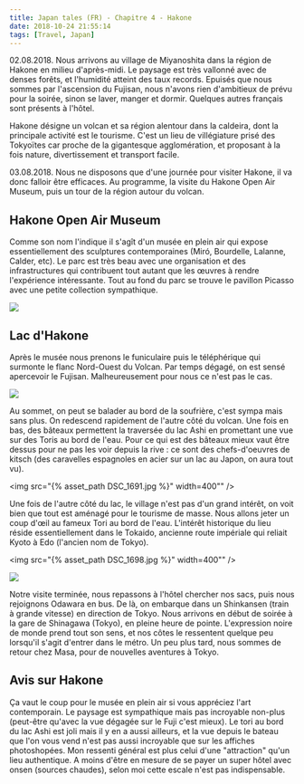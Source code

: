 ```yaml
---
title: Japan tales (FR) - Chapitre 4 - Hakone
date: 2018-10-24 21:55:14
tags: [Travel, Japan]
---
```


02.08.2018. Nous arrivons au village de Miyanoshita dans la région de Hakone en milieu d'après-midi.
Le paysage est très vallonné avec de denses forêts, et l'humidité atteint des taux records. Epuisés que nous sommes par l'ascension du Fujisan, nous n'avons rien d'ambitieux de prévu pour la soirée, sinon se laver, manger et dormir. Quelques autres français sont présents à l'hôtel.

Hakone désigne un volcan et sa région alentour dans la caldeira, dont la principale activité est le tourisme. C'est un lieu de villégiature prisé des Tokyoïtes car proche de la gigantesque agglomération, et proposant à la fois nature, divertissement et transport facile.

03.08.2018. Nous ne disposons que d'une journée pour visiter Hakone, il va donc falloir être efficaces. Au programme, la visite du Hakone Open Air Museum, puis un tour de la région autour du volcan. 

## Hakone Open Air Museum 

Comme son nom l'indique il s'agît d'un musée en plein air qui expose essentiellement des sculptures contemporaines (Miró, Bourdelle, Lalanne, Calder, etc). Le parc est très beau avec une organisation et des infrastructures qui contribuent tout autant que les œuvres à rendre l'expérience intéressante. Tout au fond du parc se trouve le pavillon Picasso avec une petite collection sympathique.

<img src="{% asset_path DSC_1544.jpg %}" />

## Lac d'Hakone

Après le musée nous prenons le funiculaire puis le téléphérique qui surmonte le flanc Nord-Ouest du Volcan. Par temps dégagé, on est sensé apercevoir le Fujisan. Malheureusement pour nous ce n'est pas le cas.

<img src="{% asset_path DSC_1603.jpg %}" />

Au sommet, on peut se balader au bord de la soufrière, c'est sympa mais sans plus. On redescend rapidement de l'autre côté du volcan. Une fois en bas, des bâteaux permettent la traversée du lac Ashi en promettant une vue sur des Toris au bord de l'eau. Pour ce qui est des bâteaux mieux vaut être dessus pour ne pas les voir depuis la rive : ce sont des chefs-d'oeuvres de kitsch (des caravelles espagnoles en acier sur un lac au Japon, on aura tout vu). 

<img src="{% asset_path DSC_1691.jpg %}" width=400"" />

Une fois de l'autre côté du lac, le village n'est pas d'un grand intérêt, on voit bien que tout est aménagé pour le tourisme de masse. Nous allons jeter un coup d'œil au fameux Tori au bord de l'eau. L'intérêt historique du lieu réside essentiellement dans le Tokaido, ancienne route impériale qui reliait Kyoto à Edo (l'ancien nom de Tokyo).

<img src="{% asset_path DSC_1698.jpg %}" width=400"" />

<img src="{% asset_path DSC_1685.jpg %}"/>

Notre visite terminée, nous repassons à l'hôtel chercher nos sacs, puis nous rejoignons Odawara en bus. De là, on embarque dans un Shinkansen (train à grande vitesse) en direction de Tokyo. Nous arrivons en début de soirée à la gare de Shinagawa (Tokyo), en pleine heure de pointe. L'expression noire de monde prend tout son sens, et nos côtes le ressentent quelque peu lorsqu'il s'agit d'entrer dans le métro. Un peu plus tard, nous sommes de retour chez Masa, pour de nouvelles aventures à Tokyo.

## Avis sur Hakone

Ça vaut le coup pour le musée en plein air si vous appréciez l'art contemporain. Le paysage est sympathique mais pas incroyable non-plus (peut-être qu'avec la vue dégagée sur le Fuji c'est mieux). Le tori au bord du lac Ashi est joli mais il y en a aussi ailleurs, et la vue depuis le bateau que l'on vous vend n'est pas aussi incroyable que sur les affiches photoshopées. Mon ressenti général est plus celui d'une "attraction" qu'un lieu authentique. A moins d'être en mesure de se payer un super hôtel avec onsen (sources chaudes), selon moi cette escale n'est pas indispensable.



